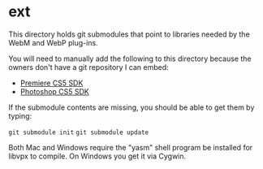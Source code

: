 ext
===

This directory holds git submodules that point to libraries needed by the WebM and WebP plug-ins.

You will need to manually add the following to this directory because the owners don't have a git repository I can embed:

* [Premiere CS5 SDK](http://www.adobe.com/devnet/premiere/sdk/cs5.html)
* [Photoshop CS5 SDK](http://www.adobe.com/devnet/photoshop/sdk.html)


If the submodule contents are missing, you should be able to get them by typing:

`git submodule init`
`git submodule update`

Both Mac and Windows require the "yasm" shell program be installed for libvpx to compile.  On Windows you get it via Cygwin.

